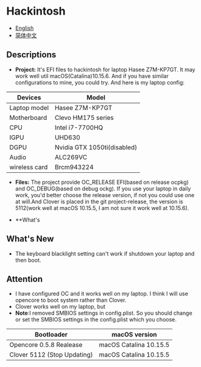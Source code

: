 # Hackintosh
* [English](https://github.com/Xin9912/Hackintosh/blob/master/README.md)
* [简体中文](https://github.com/Xin9912/Hackintosh/blob/master/README_cn.md)
&emsp;
## Descriptions <br>
* **Project:** It's EFI files to hackintosh for laptop Hasee Z7M-KP7GT. It may work well util macOS(Catalina)10.15.6. And if you have similar configurations to mine, you could try. And here is my laptop config: <br>

| Devices | Model |
| ---- | ---- |
| Laptop model| Hasee Z7M-KP7GT |
| Motherboard| Clevo HM175 series |
| CPU | Intel i7-7700HQ |
| IGPU | UHD630 |
| DGPU | Nvidia GTX 1050ti(disabled)|
| Audio | ALC269VC |
| wireless card | Brcm943224 | <br>

* **Files:** The project provide OC_RELEASE EFI(based on release ocpkg) and OC_DEBUG(based on debug ockg). If you use your laptop in daily work, you'd better choose the release version, if not you could use one at will.And Clover is placed in the git project-release, the version is 5112(work well at macOS 10.15.5, I am not sure it work well at 10.15.6).  <br>

* **What's

## What's New <br>
* The keyboard blacklight setting can't work if shutdown your laptop and then boot.

## Attention <br>
* I have configured OC and it works well on my laptop. I think I will use opencore to boot system rather than Clover. <br>
* Clover works well on my laptop, but  <br>
* **Note**:I removed SMBIOS settings in config.plist. So you should change or set the SMBIOS settings in the config.plist which you choose. <br>

| Bootloader | macOS version |
| ---- | ---- |
| Opencore 0.5.8 Realease | macOS Catalina 10.15.5 |
|Clover 5112 (Stop Updating) | macOS Catalina 10.15.5 |
